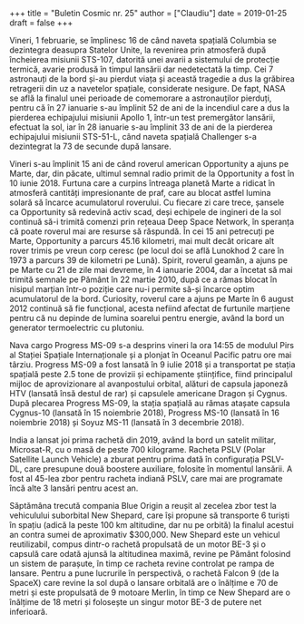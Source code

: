 +++
title = "Buletin Cosmic nr. 25"
author = ["Claudiu"]
date = 2019-01-25
draft = false
+++

Vineri, 1 februarie, se împlinesc 16 de când naveta spațială Columbia se dezintegra deasupra Statelor Unite, la revenirea prin atmosferă după încheierea misiunii STS-107, datorită unei avarii a sistemului de protecție termică, avarie produsă în timpul lansării dar nedetectată la timp. Cei 7 astronauți de la bord și-au pierdut viața și această tragedie a dus la grăbirea retragerii din uz a navetelor spațiale, considerate nesigure. De fapt, NASA se află la finalul unei perioade de comemorare a astronauților pierduți, pentru că în 27 ianuarie s-au împlinit 52 de ani de la incendiul care a dus la pierderea echipajului misiunii Apollo 1, într-un test premergător lansării, efectuat la sol, iar în 28 ianuarie s-au împlinit 33 de ani de la pierderea echipajului misiunii STS-51-L, când naveta spațială Challenger s-a dezintegrat la 73 de secunde după lansare.

Vineri s-au împlinit 15 ani de când roverul american Opportunity a ajuns pe Marte, dar, din păcate, ultimul semnal radio primit de la Opportunity a fost în 10 iunie 2018. Furtuna care a curpins întreaga planetă Marte a ridicat în atmosferă cantități impresionante de praf, care au blocat astfel lumina solară să încarce acumulatorul roverului. Cu fiecare zi care trece, șansele ca Opportunity să redevină activ scad, deși echipele de ingineri de la sol continuă să-i trimită comenzi prin rețeaua Deep Space Network, în speranța că poate roverul mai are resurse să răspundă. În cei 15 ani petrecuți pe Marte, Opportunity a parcurs 45.16 kilometri, mai mult decât oricare alt rover trimis pe vreun corp ceresc (pe locul doi se află Lunokhod 2 care în 1973 a parcurs 39 de kilometri pe Lună). Spirit, roverul geamăn, a ajuns pe pe Marte cu 21 de zile mai devreme, în 4 ianuarie 2004, dar a încetat să mai trimită semnale pe Pământ în 22 martie 2010, după ce a rămas blocat în nisipul marțian într-o poziție care nu-i permite să-și încarce optim acumulatorul de la bord. Curiosity, roverul care a ajuns pe Marte în 6 august 2012 continuă să fie funcțional, acesta nefiind afectat de furtunile marțiene pentru că nu depinde de lumina soarelui pentru energie, având la bord un generator termoelectric cu plutoniu.

Nava cargo Progress MS-09 s-a desprins vineri la ora 14:55 de modulul Pirs al Stației Spațiale Internaționale și a plonjat în Oceanul Pacific patru ore mai târziu. Progress MS-09 a fost lansată în 9 iulie 2018 și a transportat pe stația spațială peste 2.5 tone de provizii și echipamente științifice, fiind principalul mijloc de aprovizionare al avanpostului orbital, alături de capsula japoneză HTV (lansată însă destul de rar) și capsulele americane Dragon și Cygnus. După plecarea Progress MS-09, la stația spațială au rămas atașate capsula Cygnus-10 (lansată în 15 noiembrie 2018), Progress MS-10 (lansată în 16 noiembrie 2018) și Soyuz MS-11 (lansată în 3 decembrie 2018).

India a lansat joi prima rachetă din 2019, având la bord un satelit militar, Microsat-R, cu o masă de peste 700 kilograme. Racheta PSLV (Polar Satellite Launch Vehicle) a zburat pentru prima dată în configurația PSLV-DL, care presupune două boostere auxiliare, folosite în momentul lansării. A fost al 45-lea zbor pentru racheta indiană PSLV, care mai are programate încă alte 3 lansări pentru acest an.

Săptămâna trecută compania Blue Origin a reușit al zecelea zbor test la vehiculului suborbital New Shepard, care își propune să transporte 6 turiști în spațiu (adică la peste 100 km altitudine, dar nu pe orbită) la finalul acestui an contra sumei de aproximativ $300,000. New Shepard este un vehicul reutilizabil, compus dintr-o rachetă propulsată de un motor BE-3 și o capsulă care odată ajunsă la altitudinea maximă, revine pe Pământ folosind un sistem de parașute, în timp ce racheta revine controlat pe rampa de lansare. Pentru a pune lucrurile în perspectivă, o rachetă Falcon 9 (de la SpaceX) care revine la sol după o lansare orbitală are o înălțime e 70 de metri și este propulsată de 9 motoare Merlin, în timp ce New Shepard are o înălțime de 18 metri și folosește un singur motor BE-3 de putere net inferioară.